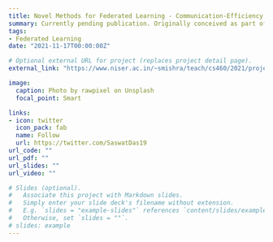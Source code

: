 ```yaml
---
title: Novel Methods for Federated Learning - Communication-Efficiency and Decentralisation
summary: Currently pending publication. Originally conceived as part of a course project for CS460 - Machine Learning (Fall, 2021) at NISER.
tags:
- Federated Learning
date: "2021-11-17T00:00:00Z"

# Optional external URL for project (replaces project detail page).
external_link: "https://www.niser.ac.in/~smishra/teach/cs460/2021/project/21cs460_group01/"

image:
  caption: Photo by rawpixel on Unsplash
  focal_point: Smart

links:
- icon: twitter
  icon_pack: fab
  name: Follow
  url: https://twitter.com/SaswatDas19
url_code: ""
url_pdf: ""
url_slides: ""
url_video: ""

# Slides (optional).
#   Associate this project with Markdown slides.
#   Simply enter your slide deck's filename without extension.
#   E.g. `slides = "example-slides"` references `content/slides/example-slides.md`.
#   Otherwise, set `slides = ""`.
# slides: example
---
```

